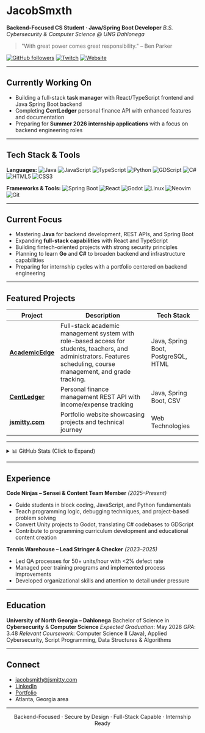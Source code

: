 # JacobSmxth

**Backend-Focused CS Student · Java/Spring Boot Developer**
_B.S. Cybersecurity & Computer Science @ UNG Dahlonega_

> "With great power comes great responsibility." – Ben Parker

[![GitHub followers](https://img.shields.io/github/followers/JacobSmxth?label=Follow&style=social)](https://github.com/JacobSmxth)
[![Twitch](https://img.shields.io/badge/Twitch-Stream%20Occasionally-9146FF?style=flat&logo=twitch&logoColor=white)](https://twitch.tv/jxvoided)
[![Website](https://img.shields.io/badge/Website-jsmitty.com-0a0a0a?style=flat&logo=google-chrome&logoColor=white)](https://jsmitty.com)

---

## Currently Working On

- Building a full-stack **task manager** with React/TypeScript frontend and Java Spring Boot backend
- Completing **CentLedger** personal finance API with enhanced features and documentation
- Preparing for **Summer 2026 internship applications** with a focus on backend engineering roles

---

## Tech Stack & Tools

**Languages:**
![Java](https://img.shields.io/badge/Java-007396?style=flat-square&logo=java&logoColor=white)
![JavaScript](https://img.shields.io/badge/JavaScript-F7DF1E?style=flat-square&logo=javascript&logoColor=black)
![TypeScript](https://img.shields.io/badge/TypeScript-007ACC?style=flat-square&logo=typescript&logoColor=white)
![Python](https://img.shields.io/badge/Python-3776AB?style=flat-square&logo=python&logoColor=white)
![GDScript](https://img.shields.io/badge/GDScript-478CBF?style=flat-square&logo=godot-engine&logoColor=white)
![C#](https://img.shields.io/badge/C%23-239120?style=flat-square&logo=c-sharp&logoColor=white)
![HTML5](https://img.shields.io/badge/HTML5-E34F26?style=flat-square&logo=html5&logoColor=white)
![CSS3](https://img.shields.io/badge/CSS3-1572B6?style=flat-square&logo=css3&logoColor=white)

**Frameworks & Tools:**
![Spring Boot](https://img.shields.io/badge/Spring%20Boot-6DB33F?style=flat-square&logo=springboot&logoColor=white)
![React](https://img.shields.io/badge/React-61DAFB?style=flat-square&logo=react&logoColor=black)
![Godot](https://img.shields.io/badge/Godot-478CBF?style=flat-square&logo=godot-engine&logoColor=white)
![Linux](https://img.shields.io/badge/Linux-FCC624?style=flat-square&logo=linux&logoColor=black)
![Neovim](https://img.shields.io/badge/Neovim-57A143?style=flat-square&logo=neovim&logoColor=white)
![Git](https://img.shields.io/badge/Git-F05032?style=flat-square&logo=git&logoColor=white)

---

## Current Focus

- Mastering **Java** for backend development, REST APIs, and Spring Boot
- Expanding **full-stack capabilities** with React and TypeScript
- Building fintech-oriented projects with strong security principles
- Planning to learn **Go** and **C#** to broaden backend and infrastructure capabilities
- Preparing for internship cycles with a portfolio centered on backend engineering

---

## Featured Projects

| Project | Description | Tech Stack |
|---------|-------------|------------|
| [**AcademicEdge**](https://github.com/jacobsmxth/AcadmeicEdge) | Full-stack academic management system with role-based access for students, teachers, and administrators. Features scheduling, course management, and grade tracking. | Java, Spring Boot, PostgreSQL, HTML |
| [**CentLedger**](https://github.com/JacobSmxth/CentLedger) | Personal finance management REST API with income/expense tracking | Java, Spring Boot, CSV |
| [**jsmitty.com**](https://jsmitty.com) | Portfolio website showcasing projects and technical journey | Web Technologies |

---

<details>
<summary>📊 GitHub Stats (Click to Expand)</summary>

<p align="center">
  <img src="https://github-readme-stats.vercel.app/api/top-langs/?username=JacobSmxth&layout=compact&theme=vision-friendly-dark" />
  <br>
  <img src="https://github-readme-stats.vercel.app/api?username=JacobSmxth&show_icons=true&theme=vision-friendly-dark" />
  <br>
  <img src="https://github-readme-streak-stats.herokuapp.com/?user=JacobSmxth&theme=vision-friendly-dark" />
</p>

</details>

---

## Experience

**Code Ninjas – Sensei & Content Team Member** _(2025–Present)_
- Guide students in block coding, JavaScript, and Python fundamentals
- Teach programming logic, debugging techniques, and project-based problem solving
- Convert Unity projects to Godot, translating C# codebases to GDScript
- Contribute to programming curriculum development and educational content creation

**Tennis Warehouse – Lead Stringer & Checker** _(2023–2025)_
- Led QA processes for 50+ units/hour with <2% defect rate
- Managed peer training programs and implemented process improvements
- Developed organizational skills and attention to detail under pressure

---

## Education

**University of North Georgia – Dahlonega**
Bachelor of Science in **Cybersecurity** & **Computer Science**
_Expected Graduation_: May 2028
_GPA_: 3.48
_Relevant Coursework_: Computer Science II (Java), Applied Cybersecurity, Script Programming, Data Structures & Algorithms

---

## Connect

- jacobsmith@jsmitty.com
- [LinkedIn](https://www.linkedin.com/in/jacobsmxth)
- [Portfolio](https://jsmitty.com)
- Atlanta, Georgia area

---

<p align="center">
  Backend-Focused · Secure by Design · Full-Stack Capable · Internship Ready
</p>
